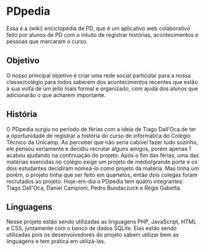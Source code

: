 # PDpedia

Essa é a (wiki) enciclopédia de PD, que é um aplicativo web colaborativo feito por alunos de PD com o intuito de registrar histórias, acontecimentos e pessoas que marcaram o curso.

## Objetivo

O nosso principal objetivo é criar uma rede social particular para a nossa classe/colégio para todos saberem dos acontecimentos recentes que estão à sua volta de um jeito mais formal e organizado, com ajuda dos alunos que adicionarão o que acharem importante.

## História

O PDpedia surgiu no período de férias com a ideia de Tiago Dall'Oca de ter a oportunidade de registrar a história do curso de informática do Colégio Técnico da Unicamp. Ao perceber que não seria cabível fazer tudo sozinho, ele pensou seriamente e decidiu recrutar alguns amigos, porém apenas 1 acabou ajudando na continuação do projeto.
Após o fim das férias, uma das matérias exercidas no colégio exige um projeto de médio/grande porte e os dois estudantes decidiram nomeá-lo como projeto da matéria. Mas tinha um porém, o projeto tinha que ser feito em quartetos, então dois colegas foram recrutados ao projeto.
Hoje-em-dia o PDpedia tem quatro integrantes: Tiago Dall'Oca, Daniel Campioni, Pedro Bundaczuck e Régis Gabetta.

## Linguagens

Nesse projeto estão sendo utilizadas as linguagens PHP, JavaScript, HTML e CSS, juntamente com o banco de dados SQLite.
Elas estão sendo utilizadas pois os desenvolvedores do projeto sabem utilizar bem as linguagens e tem prática em utilizá-las.
